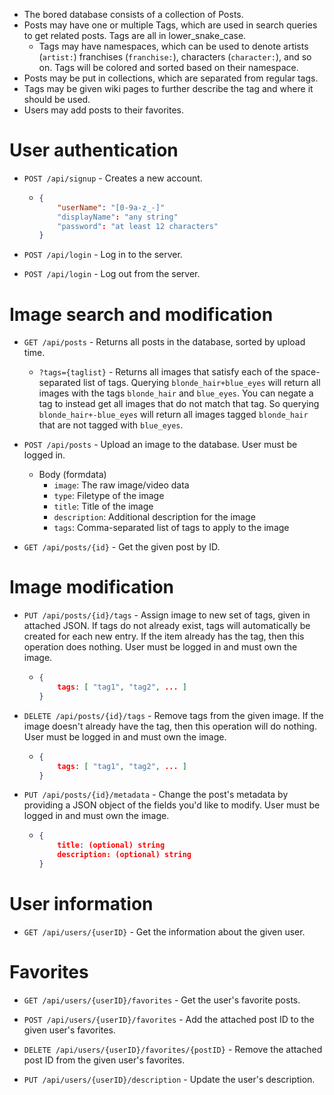 * The bored database consists of a collection of Posts.
* Posts may have one or multiple Tags, which are used in search queries to get related posts. Tags are all in lower_snake_case.
  * Tags may have namespaces, which can be used to denote artists (`artist:`) franchises (`franchise:`), characters (`character:`), and so on. Tags will be colored and sorted based on their namespace.
* Posts may be put in collections, which are separated from regular tags.
* Tags may be given wiki pages to further describe the tag and where it should be used.
* Users may add posts to their favorites.

# User authentication

* `POST /api/signup` - Creates a new account.
    * ```json
      {
          "userName": "[0-9a-z_-]"
          "displayName": "any string"
          "password": "at least 12 characters"
      }
      ```

* `POST /api/login` - Log in to the server.

* `POST /api/login` - Log out from the server.

# Image search and modification

* `GET /api/posts` - Returns all posts in the database, sorted by upload time.
    * `?tags={taglist}` - Returns all images that satisfy each of the space-separated list of tags. Querying `blonde_hair+blue_eyes` will return all images with the tags `blonde_hair` and `blue_eyes`. You can negate a tag to instead get all images that do not match that tag. So querying `blonde_hair+-blue_eyes` will return all images tagged `blonde_hair` that are not tagged with `blue_eyes`.

* `POST /api/posts` - Upload an image to the database. User must be logged in.
    * Body (formdata)
        * `image`: The raw image/video data
        * `type`: Filetype of the image
        * `title`: Title of the image
        * `description`: Additional description for the image
        * `tags`: Comma-separated list of tags to apply to the image

* `GET /api/posts/{id}` - Get the given post by ID.

# Image modification

* `PUT /api/posts/{id}/tags` - Assign image to new set of tags, given in attached JSON. If tags do not already exist, tags will automatically be created for each new entry. If the item already has the tag, then this operation does nothing. User must be logged in and must own the image.
    * ```json
      {
          tags: [ "tag1", "tag2", ... ]
      }
      ```

* `DELETE /api/posts/{id}/tags` - Remove tags from the given image. If the image doesn't already have the tag, then this operation will do nothing. User must be logged in and must own the image.
    * ```json
      {
          tags: [ "tag1", "tag2", ... ]
      }
      ```

* `PUT /api/posts/{id}/metadata` - Change the post's metadata by providing a JSON object of the fields you'd like to modify. User must be logged in and must own the image.
  * ```json
    {
        title: (optional) string
        description: (optional) string
    }

# User information

* `GET /api/users/{userID}` - Get the information about the given user.

# Favorites

* `GET /api/users/{userID}/favorites` - Get the user's favorite posts.

* `POST /api/users/{userID}/favorites` - Add the attached post ID to the given user's favorites.

* `DELETE /api/users/{userID}/favorites/{postID}` - Remove the attached post ID from the given user's favorites.

* `PUT /api/users/{userID}/description` - Update the user's description.
